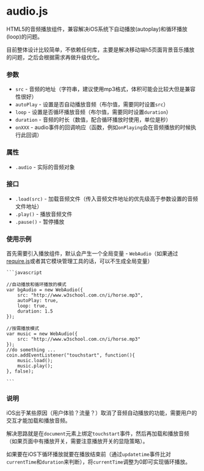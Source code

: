# audio.js

HTML5的音频播放组件，兼容解决iOS系统下自动播放(autoplay)和循环播放(loop)的问题。

目前整体设计比较简单，不依赖任何库，主要是解决移动端h5页面背景音乐播放的问题，之后会根据需求再做升级优化。

### 参数

* `src` - 音频的地址（字符串，建议使用mp3格式，体积可能会比较大但是兼容性很好）
* `autoPlay` - 设置是否自动播放音频（布尔值，需要同时设置`src`）
* `loop` - 设置是否循环播放音频（布尔值，需要同时设置`duration`）
* `duration` - 音频的时长（数值，配合循环播放时使用，单位是秒）
* `onXXX` - audio事件的回调响应（函数，例如`onPlaying`会在音频播放的时候执行此回调）

### 属性

* `.audio` - 实际的音频对象


### 接口

* `.load(src)` - 加载音频文件（传入音频文件地址的优先级高于参数设置的音频文件地址）
* `.play()` - 播放音频文件
* `.pause()` - 暂停播放


### 使用示例

首先需要引入播放组件，默认会产生一个全局变量 - `WebAudio`（如果通过[require.js](http://requirejs.org)或者其它模块管理工具的话，可以不生成全局变量）

    ```javascript
    
    //自动播放和循环播放的模式
    var bgAudio = new WebAudio({
        src: "http://www.w3school.com.cn/i/horse.mp3",
        autoPlay: true,
        loop: true,
        duration: 1.5
    });
    
    //按需播放模式
    var music = new WebAudio({
        src: "http://www.w3school.com.cn/i/horse.mp3"
    });
    //do something ...
    coin.addEventListener("touchstart", function(){
        music.load();
        music.play();
    }, false);
    
    ```
    
### 说明

iOS出于某些原因（用户体验？流量？）取消了音频自动播放的功能，需要用户的交互才能加载和播放音频。

解决思路就是在`document`元素上绑定`touchstart`事件，然后再加载和播放音频（如果页面中有播放开关，需要注意播放开关的显隐策略）。

如果要在iOS下循环播放就要在播放结束前（通过`updatetime`事件比对`currentTime`和`duration`来判断），将`currentTime`调整为0即可实现循环播放。